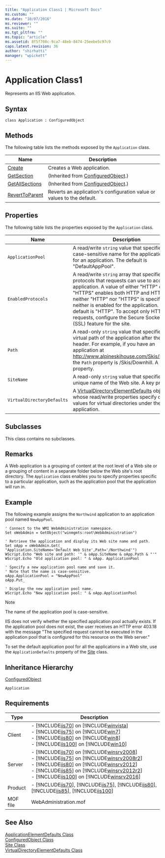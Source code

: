 ```yaml
---
title: "Application Class1 | Microsoft Docs"
ms.custom: ""
ms.date: "10/07/2016"
ms.reviewer: ""
ms.suite: ""
ms.tgt_pltfrm: ""
ms.topic: "article"
ms.assetid: 8f5f708c-9ca7-48eb-8474-25eebe5c97c9
caps.latest.revision: 36
author: "shirhatti"
manager: "wpickett"
---
```

# Application Class1
Represents an IIS Web application.  
  
## Syntax  
  
```vbs  
class Application : ConfiguredObject  
```  
  
## Methods  
 The following table lists the methods exposed by the `Application` class.  
  
|Name|Description|  
|----------|-----------------|  
|[Create](../wmi-provider/application-create-method1.md)|Creates a Web application.|  
|[GetSection](../wmi-provider/configuredobject-getsection-method.md)|(Inherited from [ConfiguredObject](../wmi-provider/configuredobject-class1.md).)|  
|[GetAllSections](../wmi-provider/configuredobject-getallsections-method1.md)|(Inherited from [ConfiguredObject](../wmi-provider/configuredobject-class1.md).)|  
|[RevertToParent](../wmi-provider/application-reverttoparent-method1.md)|Reverts an application's configuration value or values to the default.|  
  
## Properties  
 The following table lists the properties exposed by the `Application` class.  
  
|Name|Description|  
|----------|-----------------|  
|`ApplicationPool`|A read/write `string` value that specifies a case-sensitive name for the application pool for an application. The default is "DefaultAppPool".|  
|`EnabledProtocols`|A read/write `string` array that specifies the protocols that requests can use to access an application. A value of either "HTTP" or "HTTPS" enables both HTTP and HTTPS. If neither "HTTP" nor "HTTPS" is specified, neither is enabled for the application. The default is "HTTP". To accept only HTTPS requests, configure the Secure Sockets Layer (SSL) feature for the site.|  
|`Path`|A read-only `string` value that specifies the virtual path of the application after the host header. For example, if you have an application at http://www.alpineskihouse.com/Skis/Downhill, the `Path` property is /Skis/Downhill. A key property.|  
|`SiteName`|A read-only `string` value that specifies the unique name of the Web site. A key property.|  
|`VirtualDirectoryDefaults`|A [VirtualDirectoryElementDefaults](../wmi-provider/virtualdirectoryelementdefaults-class1.md) object whose read/write properties specify default values for virtual directories under the application.|  
  
## Subclasses  
 This class contains no subclasses.  
  
## Remarks  
 A Web application is a grouping of content at the root level of a Web site or a grouping of content in a separate folder below the Web site's root directory. The `Application` class enables you to specify properties specific to a particular application, such as the application pool that the application will run in.  
  
## Example  
 The following example assigns the `Northwind` application to an application pool named `NewAppPool`.  
  
```  
' Connect to the WMI WebAdministration namespace.  
Set oWebAdmin = GetObject("winmgmts:root\WebAdministration")  
  
' Retrieve the application and display its Web site name and path.  
Set oApp = oWebAdmin.Get(_   
"Application.SiteName='Default Web Site',Path='/Northwind'")  
WScript.Echo "Web site and path: '" & oApp.SiteName & oApp.Path & "'"  
WScript.Echo "Old application pool: " & oApp. ApplicationPool  
  
' Specify a new application pool name and save it.  
' Note that the name is case-sensitive.  
oApp.ApplicationPool = "NewAppPool"  
oApp.Put_  
  
' Display the new application pool name.  
WScript.Echo "New application pool: " & oApp.ApplicationPool  
```  
  
> [!NOTE]
>  The name of the application pool is case-sensitive.  
  
 IIS does not verify whether the specified application pool actually exists. If the application pool does not exist, the user receives an HTTP error 403.18 with the message "The specified request cannot be executed in the application pool that is configured for this resource on the Web server."  
  
 To set the default application pool for all the applications in a Web site, use the `ApplicationDefaults` property of the [Site](../wmi-provider/site-class1.md) class.  
  
## Inheritance Hierarchy  
 [ConfiguredObject](../wmi-provider/configuredobject-class1.md)  
  
 `Application`  
  
## Requirements  
  
|Type|Description|  
|----------|-----------------|  
|Client|-   [!INCLUDE[iis70](../wmi-provider/includes/iis70-md.md)] on [!INCLUDE[winvista](../wmi-provider/includes/winvista-md.md)]<br />-   [!INCLUDE[iis75](../wmi-provider/includes/iis75-md.md)] on [!INCLUDE[win7](../wmi-provider/includes/win7-md.md)]<br />-   [!INCLUDE[iis80](../wmi-provider/includes/iis80-md.md)] on [!INCLUDE[win8](../wmi-provider/includes/win8-md.md)]<br />-   [!INCLUDE[iis100](../wmi-provider/includes/iis100-md.md)] on [!INCLUDE[win10](../wmi-provider/includes/win10-md.md)]|  
|Server|-   [!INCLUDE[iis70](../wmi-provider/includes/iis70-md.md)] on [!INCLUDE[winsrv2008](../wmi-provider/includes/winsrv2008-md.md)]<br />-   [!INCLUDE[iis75](../wmi-provider/includes/iis75-md.md)] on [!INCLUDE[winsrv2008r2](../wmi-provider/includes/winsrv2008r2-md.md)]<br />-   [!INCLUDE[iis80](../wmi-provider/includes/iis80-md.md)] on [!INCLUDE[winsrv2012](../wmi-provider/includes/winsrv2012-md.md)]<br />-   [!INCLUDE[iis85](../wmi-provider/includes/iis85-md.md)] on [!INCLUDE[winsrv2012r2](../wmi-provider/includes/winsrv2012r2-md.md)]<br />-   [!INCLUDE[iis100](../wmi-provider/includes/iis100-md.md)] on [!INCLUDE[winsrv2016](../wmi-provider/includes/winsrv2016-md.md)]|  
|Product|-   [!INCLUDE[iis70](../wmi-provider/includes/iis70-md.md)], [!INCLUDE[iis75](../wmi-provider/includes/iis75-md.md)], [!INCLUDE[iis80](../wmi-provider/includes/iis80-md.md)], [!INCLUDE[iis85](../wmi-provider/includes/iis85-md.md)], [!INCLUDE[iis100](../wmi-provider/includes/iis100-md.md)]|  
|MOF file|WebAdministration.mof|  
  
## See Also  
 [ApplicationElementDefaults Class](../wmi-provider/applicationelementdefaults-class2.md)   
 [ConfiguredObject Class](../wmi-provider/configuredobject-class1.md)   
 [Site Class](../wmi-provider/site-class1.md)   
 [VirtualDirectoryElementDefaults Class](../wmi-provider/virtualdirectoryelementdefaults-class1.md)